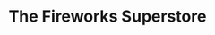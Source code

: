 ---
title: "The Fireworks Superstore"
url: /blakeslee/the-fireworks-superstore/
shop: Pyrotechnik
---